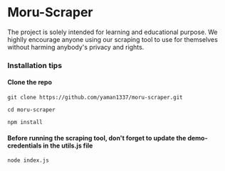 
# Moru-Scraper

The project is solely intended for learning and educational purpose. We highlly encourage anyone using our scraping tool to use for themselves without harming anybody's privacy and rights.

### Installation tips

#### Clone the repo
```
git clone https://github.com/yaman1337/moru-scraper.git
```

```
cd moru-scraper
```

```
npm install
```

#### Before running the scraping tool, don't forget to update the demo-credentials in the utils.js file

```
node index.js
```
